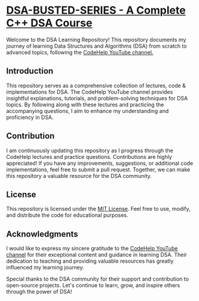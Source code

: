 # [DSA-BUSTED-SERIES - A Complete C++ DSA Course](https://youtube.com/playlist?list=PLDzeHZWIZsTryvtXdMr6rPh4IDexB5NIA)

Welcome to the DSA Learning Repository! This repository documents my journey of learning Data Structures and Algorithms (DSA) from scratch to advanced topics, following the [CodeHelp YouTube channel.](https://www.youtube.com/watch?v=WQoB2z67hvY&list=PLDzeHZWIZsTryvtXdMr6rPh4IDexB5NIA)

## Introduction

This repository serves as a comprehensive collection of lectures, code & implementations for DSA. The CodeHelp YouTube channel provides insightful explanations, tutorials, and problem-solving techniques for DSA topics. By following along with these lectures and practicing the accompanying questions, I aim to enhance my understanding and proficiency in DSA.

## Contribution

I am continuously updating this repository as I progress through the CodeHelp lectures and practice questions. Contributions are highly appreciated! If you have any improvements, suggestions, or additional code implementations, feel free to submit a pull request. Together, we can make this repository a valuable resource for the DSA community.

## License

This repository is licensed under the [MIT License](LICENSE). Feel free to use, modify, and distribute the code for educational purposes.

## Acknowledgments

I would like to express my sincere gratitude to the [CodeHelp YouTube channel](https://www.youtube.com/watch?v=WQoB2z67hvY&list=PLDzeHZWIZsTryvtXdMr6rPh4IDexB5NIA) for their exceptional content and guidance in learning DSA. Their dedication to teaching and providing valuable resources has greatly influenced my learning journey.

Special thanks to the DSA community for their support and contribution to open-source projects. Let's continue to learn, grow, and inspire others through the power of DSA!
